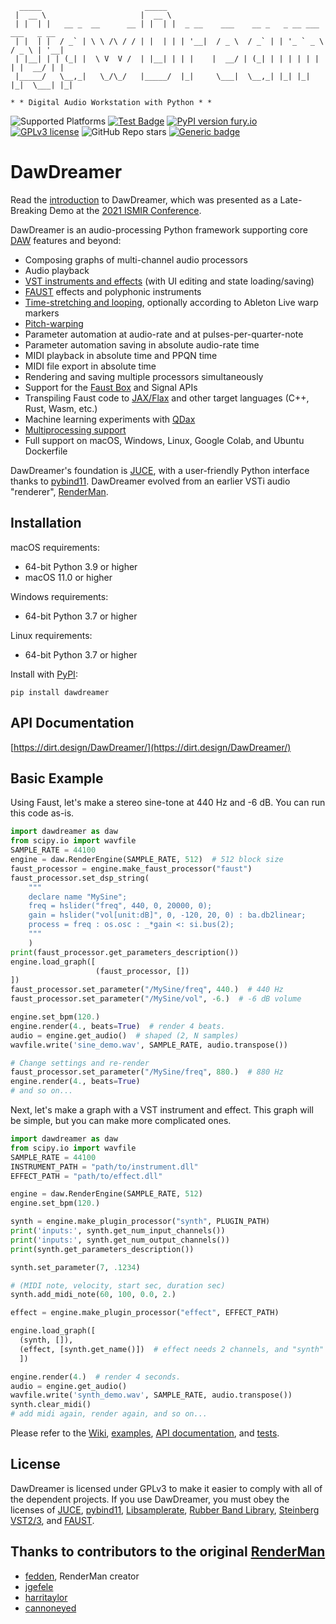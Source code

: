 ```
  _____                       _____                                                  
 |  __ \                     |  __ \                                                 
 | |  | |   __ _  __      __ | |  | |  _ __    ___    __ _   _ __ ___     ___   _ __ 
 | |  | |  / _` | \ \ /\ / / | |  | | | '__|  / _ \  / _` | | '_ ` _ \   / _ \ | '__|
 | |__| | | (_| |  \ V  V /  | |__| | | |    |  __/ | (_| | | | | | | | |  __/ | |   
 |_____/   \__,_|   \_/\_/   |_____/  |_|     \___|  \__,_| |_| |_| |_|  \___| |_|   
                                                                                     
* * Digital Audio Workstation with Python * *
```

![Supported Platforms](https://img.shields.io/badge/platforms-macOS%20%7C%20Windows%20%7C%20Linux-green)
[![Test Badge](https://github.com/DBraun/DawDreamer/actions/workflows/all.yml/badge.svg)](https://github.com/DBraun/DawDreamer/actions/workflows/all.yml)
[![PyPI version fury.io](https://badge.fury.io/py/ansicolortags.svg)](https://pypi.python.org/pypi/dawdreamer/)
[![GPLv3 license](https://img.shields.io/badge/License-GPLv3-blue.svg)](https://github.com/DBraun/DawDreamer/blob/main/LICENSE)
![GitHub Repo stars](https://img.shields.io/github/stars/DBraun/DawDreamer?style=social)
[![Generic badge](https://img.shields.io/badge/Documentation-passing-brightgreen.svg)](https://dirt.design/DawDreamer/)

# DawDreamer

Read the [introduction](https://arxiv.org/abs/2111.09931) to DawDreamer, which was presented as a Late-Breaking Demo at the [2021 ISMIR Conference](https://ismir2021.ismir.net/lbd/).

DawDreamer is an audio-processing Python framework supporting core [DAW](https://en.wikipedia.org/wiki/Digital_audio_workstation) features and beyond:
* Composing graphs of multi-channel audio processors
* Audio playback
* [VST instruments and effects](https://github.com/DBraun/DawDreamer/wiki/Plugin-Processor) (with UI editing and state loading/saving)
* [FAUST](https://github.com/DBraun/DawDreamer/wiki/Faust-Processor) effects and polyphonic instruments
* [Time-stretching and looping](https://github.com/DBraun/DawDreamer/wiki/Playback-Warp-Processor), optionally according to Ableton Live warp markers
* [Pitch-warping](https://github.com/DBraun/DawDreamer/wiki/Playback-Warp-Processor)
* Parameter automation at audio-rate and at pulses-per-quarter-note
* Parameter automation saving in absolute audio-rate time
* MIDI playback in absolute time and PPQN time
* MIDI file export in absolute time
* Rendering and saving multiple processors simultaneously
* Support for the [Faust Box](https://github.com/DBraun/DawDreamer/tree/main/examples/Box_API) and Signal APIs
* Transpiling Faust code to [JAX/Flax](https://github.com/DBraun/DawDreamer/tree/main/examples/Faust_to_JAX) and other target languages (C++, Rust, Wasm, etc.)
* Machine learning experiments with [QDax](https://github.com/DBraun/DawDreamer/tree/main/examples/Faust_to_QDax)
* [Multiprocessing support](https://github.com/DBraun/DawDreamer/tree/main/examples/multiprocessing_plugins)
* Full support on macOS, Windows, Linux, Google Colab, and Ubuntu Dockerfile

DawDreamer's foundation is [JUCE](https://github.com/julianstorer/JUCE), with a user-friendly Python interface thanks to [pybind11](https://github.com/pybind/pybind11). DawDreamer evolved from an earlier VSTi audio "renderer", [RenderMan](https://github.com/fedden/RenderMan).

## Installation

macOS requirements:
* 64-bit Python 3.9 or higher
* macOS 11.0 or higher

Windows requirements:
* 64-bit Python 3.7 or higher

Linux requirements:
* 64-bit Python 3.7 or higher

Install with [PyPI](https://pypi.org/project/dawdreamer/):

`pip install dawdreamer`

## API Documentation

[https://dirt.design/DawDreamer/](https://dirt.design/DawDreamer/)

## Basic Example

Using Faust, let's make a stereo sine-tone at 440 Hz and -6 dB. You can run this code as-is.

```python
import dawdreamer as daw
from scipy.io import wavfile
SAMPLE_RATE = 44100
engine = daw.RenderEngine(SAMPLE_RATE, 512)  # 512 block size
faust_processor = engine.make_faust_processor("faust")
faust_processor.set_dsp_string(
    """
    declare name "MySine";
    freq = hslider("freq", 440, 0, 20000, 0);
    gain = hslider("vol[unit:dB]", 0, -120, 20, 0) : ba.db2linear;
    process = freq : os.osc : _*gain <: si.bus(2);
    """
    )
print(faust_processor.get_parameters_description())
engine.load_graph([
                   (faust_processor, [])
])
faust_processor.set_parameter("/MySine/freq", 440.)  # 440 Hz
faust_processor.set_parameter("/MySine/vol", -6.)  # -6 dB volume

engine.set_bpm(120.)
engine.render(4., beats=True)  # render 4 beats.
audio = engine.get_audio()  # shaped (2, N samples)
wavfile.write('sine_demo.wav', SAMPLE_RATE, audio.transpose())

# Change settings and re-render
faust_processor.set_parameter("/MySine/freq", 880.)  # 880 Hz
engine.render(4., beats=True)
# and so on...
```

Next, let's make a graph with a VST instrument and effect. This graph will be simple, but you can make more complicated ones.

```python
import dawdreamer as daw
from scipy.io import wavfile
SAMPLE_RATE = 44100
INSTRUMENT_PATH = "path/to/instrument.dll"
EFFECT_PATH = "path/to/effect.dll"

engine = daw.RenderEngine(SAMPLE_RATE, 512)
engine.set_bpm(120.)

synth = engine.make_plugin_processor("synth", PLUGIN_PATH)
print('inputs:', synth.get_num_input_channels())
print('inputs:', synth.get_num_output_channels())
print(synth.get_parameters_description())

synth.set_parameter(7, .1234)

# (MIDI note, velocity, start sec, duration sec)
synth.add_midi_note(60, 100, 0.0, 2.)

effect = engine.make_plugin_processor("effect", EFFECT_PATH)

engine.load_graph([
  (synth, []),
  (effect, [synth.get_name()])  # effect needs 2 channels, and "synth" provides those 2.
  ])

engine.render(4.)  # render 4 seconds.
audio = engine.get_audio()
wavfile.write('synth_demo.wav', SAMPLE_RATE, audio.transpose())
synth.clear_midi()
# add midi again, render again, and so on...
```

Please refer to the [Wiki](https://github.com/DBraun/DawDreamer/wiki), [examples](https://github.com/DBraun/DawDreamer/tree/main/examples/), [API documentation](https://dirt.design/DawDreamer), and [tests](https://github.com/DBraun/DawDreamer/tree/main/tests). 

## License

DawDreamer is licensed under GPLv3 to make it easier to comply with all of the dependent projects. If you use DawDreamer, you must obey the licenses of [JUCE](https://github.com/juce-framework/JUCE/), [pybind11](https://github.com/pybind/pybind11/), [Libsamplerate](https://github.com/libsndfile/libsamplerate), [Rubber Band Library](https://github.com/breakfastquay/rubberband/), [Steinberg VST2/3](https://www.steinberg.net/vst-instruments/), and [FAUST](https://github.com/grame-cncm/faust).

## Thanks to contributors to the original [RenderMan](https://github.com/fedden/RenderMan)
* [fedden](https://github.com/fedden), RenderMan creator
* [jgefele](https://github.com/jgefele)
* [harritaylor](https://github.com/harritaylor)
* [cannoneyed](https://github.com/cannoneyed/)

